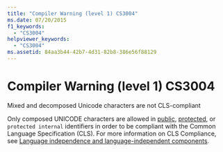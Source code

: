 ```yaml
---
title: "Compiler Warning (level 1) CS3004"
ms.date: 07/20/2015
f1_keywords: 
  - "CS3004"
helpviewer_keywords: 
  - "CS3004"
ms.assetid: 84aa3b44-42b7-4d31-82b8-386e56f88129
---
```

# Compiler Warning (level 1) CS3004

Mixed and decomposed Unicode characters are not CLS-compliant  
  
 Only composed UNICODE characters are allowed in [public](../language-reference/keywords/public.md), [protected](../language-reference/keywords/protected.md), or `protected internal` identifiers in order to be compliant with the Common Language Specification (CLS). For more information on CLS Compliance, see [Language independence and language-independent components](../../standard/language-independence.md).
